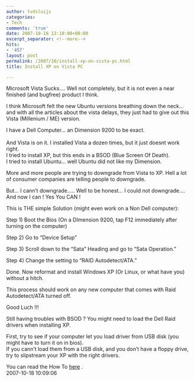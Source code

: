 ```yaml
---
author: tvdsluijs
categories:
- Tech
comments: 'true'
date: 2007-10-18 13:10:00+00:00
excerpt_separator: <!--more-->
hits:
- '457'
layout: post
permalink: /2007/10/install-xp-on-vista-pc.html
title: Install XP on Vista PC

---
```

Microsoft Vista Sucks&#8230;. Well not completely, but it is not even a near finished (and bugfree) product I think. 

I think Microsoft felt the new Ubuntu versions breathing down the neck&#8230; and with all the articles about the vista delays, they just had to give out this Vista (Millenium / ME) version. 

I have a Dell Computer&#8230; an Dimension 9200 to be exact.   
<a name="more"></a>  
And Vista is on it. I installed Vista a dozen times, but it just doesnt work right.   
I tried to install XP, but this ends in a BSOD (Blue Screen Of Death).   
I tried to install Ubuntu&#8230; well Ubuntu did not like my Dimension. 

More and more people are trying to downgrade from Vista to XP. Hell a lot of consumer companies are telling people to downgrade. 

But&#8230; I cann&#8217;t downgrade&#8230;.. Well to be honest&#8230; I could not downgrade&#8230;. And now I can ! Yes You CAN ! 

This is THE simple Solution (might even work on a Non Dell computer): 

Step 1) Boot the Bios (On a DImension 9200, tap F12 immediately after turning on the computer) 

Step 2) Go to &#8220;Device Setup&#8221; 

Step 3) Scroll down to the &#8220;Sata&#8221; Heading and go to &#8220;Sata Operation.&#8221; 

Step 4) Change the setting to &#8220;RAID Autodetect/ATA.&#8221; 

Done. Now reformat and install Windows XP (Or Linux, or what have you) without a hitch. 

This process should work on any new computer that comes with Raid Autodetect/ATA turned off. 

Good Luch !!! 

Still having troubles with BSOD ? You might need to load the Dell Raid drivers when installing XP. 

First, try to see if your computer let you load driver from USB disk (you might have to turn it on in bios).   
If you cann&#8217;t load them from a USB disk, and you don&#8217;t have a floppy drive, try to slipstream your XP with the right drivers. 

You can read the How To <a target="_blank" href="http://www.maximumpc.com/article/How-To--Slipstream-your-XP-installation">here</a> .   
2007-10-18 10:09:06